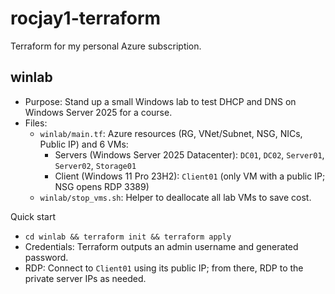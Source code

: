 # rocjay1-terraform

Terraform for my personal Azure subscription.

## winlab

- Purpose: Stand up a small Windows lab to test DHCP and DNS on Windows Server 2025 for a course.
- Files:
  - `winlab/main.tf`: Azure resources (RG, VNet/Subnet, NSG, NICs, Public IP) and 6 VMs:
    - Servers (Windows Server 2025 Datacenter): `DC01`, `DC02`, `Server01`, `Server02`, `Storage01`
    - Client (Windows 11 Pro 23H2): `Client01` (only VM with a public IP; NSG opens RDP 3389)
  - `winlab/stop_vms.sh`: Helper to deallocate all lab VMs to save cost.

Quick start

- `cd winlab && terraform init && terraform apply`
- Credentials: Terraform outputs an admin username and generated password.
- RDP: Connect to `Client01` using its public IP; from there, RDP to the private server IPs as needed.
